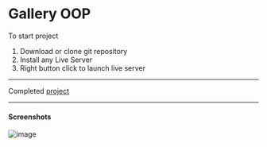# Gallery OOP

To start project

1. Download or clone git repository
2. Install any Live Server
3. Right button click to launch live server

---

Completed [project](https://malinsp.github.io/oop.gallery.github.io/)

---

#### Screenshots

![image](./screenshot.png)
